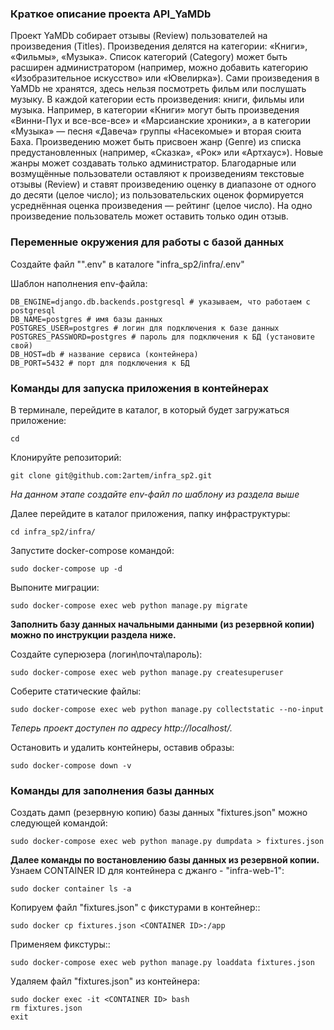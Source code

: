 ### Краткое описание проекта API_YaMDb
Проект YaMDb собирает отзывы (Review) пользователей на произведения (Titles). Произведения делятся на категории: «Книги», «Фильмы», «Музыка». Список категорий (Category) может быть расширен администратором (например, можно добавить категорию «Изобразительное искусство» или «Ювелирка»).
Сами произведения в YaMDb не хранятся, здесь нельзя посмотреть фильм или послушать музыку.
В каждой категории есть произведения: книги, фильмы или музыка. Например, в категории «Книги» могут быть произведения «Винни-Пух и все-все-все» и «Марсианские хроники», а в категории «Музыка» — песня «Давеча» группы «Насекомые» и вторая сюита Баха.
Произведению может быть присвоен жанр (Genre) из списка предустановленных (например, «Сказка», «Рок» или «Артхаус»). Новые жанры может создавать только администратор.
Благодарные или возмущённые пользователи оставляют к произведениям текстовые отзывы (Review) и ставят произведению оценку в диапазоне от одного до десяти (целое число); из пользовательских оценок формируется усреднённая оценка произведения — рейтинг (целое число). На одно произведение пользователь может оставить только один отзыв.
### Переменные окружения для работы с базой данных
Создайте файл "".env" в каталоге "infra_sp2/infra/.env"

Шаблон наполнения env-файла:
```
DB_ENGINE=django.db.backends.postgresql # указываем, что работаем с postgresql
DB_NAME=postgres # имя базы данных
POSTGRES_USER=postgres # логин для подключения к базе данных
POSTGRES_PASSWORD=postgres # пароль для подключения к БД (установите свой)
DB_HOST=db # название сервиса (контейнера)
DB_PORT=5432 # порт для подключения к БД 
```

### Команды для запуска приложения в контейнерах
В терминале, перейдите в каталог, в который будет загружаться приложение:
```
cd 
```
Клонируйте репозиторий:
```
git clone git@github.com:2artem/infra_sp2.git
```
*На данном этапе создайте env-файл по шаблону из раздела выше*

Далее перейдите в каталог приложения, папку инфраструктуры:
```
cd infra_sp2/infra/
```
Запустите docker-compose командой:
```
sudo docker-compose up -d
```
Выпоните миграции:
```
sudo docker-compose exec web python manage.py migrate
```
**Заполнить базу данных начальными данными (из резервной копии) можно по инструкции раздела ниже.**

Создайте суперюзера (логин\почта\пароль):
```
sudo docker-compose exec web python manage.py createsuperuser
```
Соберите статические файлы:
```
sudo docker-compose exec web python manage.py collectstatic --no-input 
```
*Теперь проект доступен по адресу http://localhost/.*


Остановить и удалить контейнеры, оставив образы:
```
sudo docker-compose down -v
```
### Команды для заполнения базы данных
Создать дамп (резервную копию) базы данных "fixtures.json" можно следующей командой:
```
sudo docker-compose exec web python manage.py dumpdata > fixtures.json
```
**Далее команды по востановлению базы данных из резервной копии.**
Узнаем CONTAINER ID для контейнера с джанго - "infra-web-1":
```
sudo docker container ls -a
```
Копируем файл "fixtures.json" с фикстурами в контейнер::
```
sudo docker cp fixtures.json <CONTAINER ID>:/app
```
Применяем фикстуры::
```
sudo docker-compose exec web python manage.py loaddata fixtures.json
```
Удаляем файл "fixtures.json" из контейнера:
```
sudo docker exec -it <CONTAINER ID> bash
rm fixtures.json
exit
```

